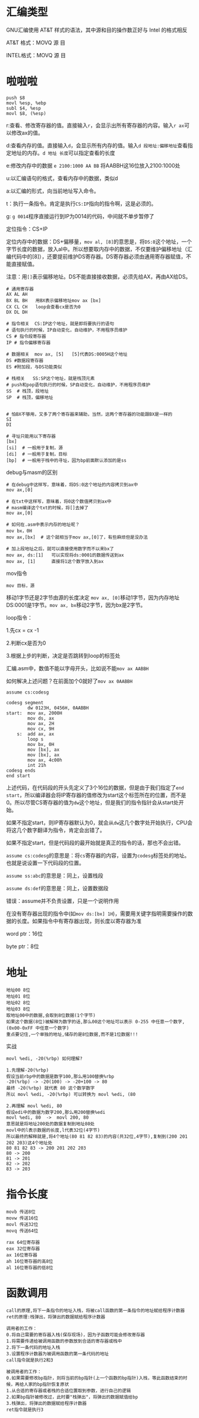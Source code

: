 # 汇编类型

GNU汇编使用 AT&T 样式的语法，其中源和目的操作数正好与 Intel 的格式相反

AT&T 格式：MOVQ 源 目

INTEL格式：MOVQ 源 目

# 啦啦啦

```
push $8
movl %esp, %ebp
subl $4, %esp
movl $8, (%esp)
```



r:查看、修改寄存器的值。直接输入`r`，会显示出所有寄存器的内容。输入`r ax`可以修改ax的值。

d:查看内存的值。直接输入`d`，会显示所有内存的值。输入`d 段地址:偏移地址`查看指定地址的内存。`d 地址 长度`可以指定查看的长度

e:修改内存中的数据 `e 2100:1000 AA BB` 将AABBH这16位放入2100:1000处

u:以汇编语句的格式，查看内存中的数据，类似d

a:以汇编的形式，向当前地址写入命令。

t：执行一条指令。肯定是执行`CS:IP`指向的指令啊，这是必须的。

g: `g 0014`程序直接运行到IP为0014的代码，中间就不单步暂停了



定位指令：CS+IP

定位内存中的数据：DS+偏移量，`mov al, [8]`的意思是，将`DS:8`这个地址，一个字节长度的数据，放入al中。所以想要取内存中的数据，不仅要维护偏移地址（汇编代码中的[8]），还要提前维护DS寄存器。DS寄存器必须由通用寄存器赋值，不能直接赋值。

注意：用`[]`表示偏移地址。DS不能直接接收数据，必须先给AX，再由AX给DS。



```shell
# 通用寄存器
AX AL AH   
BX BL BH   用BX表示偏移地址mov ax [bx]
CX CL CH   loop会查看cx是否为0
DX DL DH

# 指令相关  CS:IP这个地址，就是即将要执行的语句
# 语句执行的时候，IP自动变化，自动维护，不用程序员维护
CS # 指令段寄存器
IP # 指令偏移寄存器

# 数据相关  mov ax, [5]   [5]代表DS:0005H这个地址
DS #数据段寄存器
ES #附加段，与DS功能类似

# 栈相关   SS:SP这个地址，就是栈顶元素
# push和pop语句执行的时候，SP自动变化，自动维护，不用程序员维护
SS  # 栈顶，段地址
SP  # 栈顶，偏移地址


# 怕BX不够用，又多了两个寄存器来辅助，当然，这两个寄存器的功能跟BX是一样的
SI
DI

# 寻址只能用以下寄存器
[bx]
[si]  # 一般用于复制，源
[di]  # 一般用于复制，目标
[bp]  # 一般用于栈中的寻址，因为bp前面默认添加的是ss
```



debug与masm的区别

```
# 在debug中这样写，意味着，将DS:0这个地址的内容拷贝到ax中
mov ax,[0]

# 在txt中这样写，意味着，将0这个数值拷贝到ax中
# masm编译这个txt的时候，将[]去掉了
mov ax,[0]

# 如何在.asm中表示内存的地址呢？
mov bx，0H
mov ax,[bx]  # 这个就相当于mov ax,[0]了，有些麻烦但是没办法

# 加上段地址之后，就可以直接使用数字而不以来bx了
mov ax, ds:[1]   可以实现将ds:0001的数据传送到ax
mov ax, [1]      直接将1这个数字放入到ax
```

mov指令

`mov 目标，源`

移动1字节还是2字节由源的长度决定  `mov ax, [0]`移动1字节，因为内存地址DS:0001是1字节。`mov ax, bx`移动2字节，因为bx是2字节。

loop指令：

1.先cx = cx -1

2.判断cx是否为0

3.根据上步的判断，决定是否跳转到loop的标签处



汇编.asm中，数值不能以字母开头，比如说不能`mov ax AABBH`

如何解决上述问题？在前面加个0就好了`mov ax 0AABBH`



```assembly
assume cs:codesg

codesg segment
		dw 0123H, 0456H, 0AABBH
start:  mov ax, 2000H
        mov ds, ax
        mov ax, 2H
        mov cx, 9H
    s:  add ax, ax
        loop s
        mov bx, 0H
        mov [bx], ax
        mov [bx], ax
        mov ax, 4c00h
        int 21h
codesg ends
end start
```

上述代码，在代码段的开头先定义了3个16位的数据，但是由于我们指定了`end start`，所以编译器会将IP寄存器的值修改为start这个标签所在的位置，而不是0。所以尽管CS寄存器的值为`dw`这个地址，但是我们的指令指针会从start处开始。

如果不指定start，则IP寄存器默认为0，就会从`dw`这几个数字处开始执行，CPU会将这几个数字翻译为指令，肯定会出错了。

如果不指定start，但是代码段的最开始就是真正的指令的话，那也不会出错。



`assume cs:codesg`的意思是：将`cs`寄存器的内容，设置为`codesg`标签处的地址。也就是说设置一下代码段的位置。

`assume ss:abc`的意思是：同上，设置栈段

`assume ds:def`的意思是：同上，设置数据段

错误：assume并不负责设置，只是一个说明作用



在没有寄存器出现的指令中(如`mov ds:[bx] 1H`)，需要用关键字指明需要操作的数据的长度。如果指令中有寄存器出现，则长度以寄存器为准

word ptr：16位

byte ptr：8位



# 地址

```
地址00 8位
地址01 8位
地址02 8位
地址03 8位
取地址00中的数据,会取到8位数据(1个字节)
如果这个数据(8位)被解释为数字的话,那么00这个地址可以表示 0-255 中任意一个数字,(0x00-0xFF 中任意一个数字)
重点要记住,一个单独的地址,储存的是8位数据,而不是1位数据!!!
```

实战

```
movl %edi, -20(%rbp) 如何理解?

1.先理解-20(%rbp)
假设当前rbp中的数据是数字100,那么用100替换%rbp
-20(%rbp) -> -20(100) -> -20+100 -> 80
最终 -20(%rbp) 就代表 80 这个数学数字
所以 movl %edi, -20(%rbp) 可以转换为 movl %edi, (80

2.再理解 movl %edi, 80
假设edi中的数据为数字200,那么用200替换%edi
movl %edi, 80  ->  movl 200, 80
意思就是将地址200处的数据复制到地址80处
movl中的l表示数据的长度,l代表32位(4字节)
所以最终的解释就是,将4个地址(80 81 82 83)的内容(共32位,4字节),复制到(200 201 202 203)这4个地址处
80 81 82 83 -> 200 201 202 203
80 -> 200
81 -> 201
82 -> 202
83 -> 203

```

# 指令长度

```
movb 传送8位
movw 传送16位
movl 传送32位
movq 传送64位

rax 64位寄存器
eax 32位寄存器
ax 16位寄存器
ah 16位寄存器的高8位
al 16位寄存器的低8位
```

# 函数调用

```
call的原理,将下一条指令的地址入栈，将被call函数的第一条指令的地址赋给程序计数器
ret的原理:栈弹出，将弹出的数据赋给程序计数器

调用者的工作：
0.将自己需要的寄存器入栈(保存现场)，因为子函数可能会修改寄存器
1.将需要传递给被调用函数的参数放到合适的寄存器或栈中
2.将下一条代码的地址入栈
3.设置程序计数器为被调用函数的第一条代码的地址
call指令就是执行2和3

被调用者的工作：
0.如果需要修改bp指针，则将当前的bp指针(上一个函数的bp指针)入栈，等此函数结束的时候，再给人家的bp指针恢复原状
1.从合适的寄存器或者栈的合适位置取到参数，进行自己的逻辑
2.如果bp指针被修改过，此时要"栈弹出"，将弹出的数据赋值给bp
3.栈弹出，将弹出的数据赋给程序计数器
ret指令就是执行3
```

